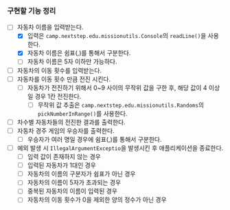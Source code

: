 ### 구현할 기능 정리

- [ ] 자동차 이름을 입력받는다.
    - [x] 입력은 `camp.nextstep.edu.missionutils.Console`의 `readLine()`을 사용한다.
    - [x] 자동차 이름은 쉼표(,)를 통해서 구분한다.
    - [ ] 자동차 이름은 5자 이하만 가능하다.
- [ ] 자동차의 이동 횟수를 입력받는다.
- [ ] 자동차를 이동 횟수 만큼 전진 시킨다.
    - [ ] 자동차가 전진하기 위해서 0~9 사이의 무작위 값을 구한 후, 해당 값이 4 이상일 경우 1칸 전진한다.
        - [ ] 무작위 값 추출은 `camp.nextstep.edu.missionutils.Randoms`의 `pickNumberInRange()`를 사용한다.
- [ ] 차수별 자동차들의 전진한 결과를 출력한다.
- [ ] 자동차 경주 게임의 우승자를 출력한다.
    - [ ] 우승자가 여러 명일 경우에 쉼표(,)를 통해서 구분한다.
- [ ] 예외 발생 시 `IllegalArgumentExceptio`을 발생시킨 후 애플리케이션을 종료한다.
    - [ ] 입력 값이 존재하지 않는 경우
    - [ ] 입력된 자동차가 1대인 경우
    - [ ] 자동차의 이름의 구분자가 쉼표가 아닌 경우
    - [ ] 자동차의 이름이 5자가 초과되는 경우
    - [ ] 중복된 자동차의 이름이 입력된 경우
    - [ ] 자동차의 이동 횟수가 0을 제외한 양의 정수가 아닌 경우